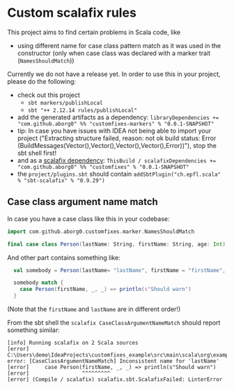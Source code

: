 # Custom scalafix rules

This project aims to find certain problems in Scala code, like
 - using different name for case class pattern match as it was used in the constructor
   (only when case class was declared with a marker trait (`NamesShouldMatch`))
   
Currently we do not have a release yet. In order to use this in your project, please do the following:
 - check out this project
   - `sbt markers/publishLocal`
   - `sbt "++ 2.12.14 rules/publishLocal"`
 - add the generated artifacts as a dependency: `libraryDependencies += "com.github.aborg0" %% "customfixes-markers" % "0.0.1-SNAPSHOT"`
  - tip: In case you have issues with IDEA not being able to import your project 
    ("Extracting structure failed, reason: not ok build status: Error (BuildMessages(Vector(),Vector(),Vector(),Vector(),Error))"), 
    stop the sbt shell first!
  - and as a [scalafix dependency](https://scalacenter.github.io/scalafix/docs/rules/external-rules.html): `ThisBuild / scalafixDependencies += "com.github.aborg0" %% "customfixes" % "0.0.1-SNAPSHOT"`
 - the `project/plugins.sbt` should contain `addSbtPlugin("ch.epfl.scala" % "sbt-scalafix" % "0.9.29")`

## Case class argument name match

In case you have a case class like this in your codebase:
```scala
import com.github.aborg0.customfixes.marker.NamesShouldMatch

final case class Person(lastName: String, firstName: String, age: Int) extends NamesShouldMatch
```
And other part contains something like:
```scala
  val somebody = Person(lastName= "lastName", firstName = "firstName", age = 11)

  somebody match {
    case Person(firstName, _, _) => println(s"Should warn")
  }
```
(Note that the `firstName` and `lastName` are in different order!)

From the sbt shell the `scalafix CaseClassArgumentNameMatch` should report something similar:
```
[info] Running scalafix on 2 Scala sources
[error] C:\Users\demo\IdeaProjects\customfixes_example\src\main\scala\org\example\Main.scala:10:17: error: [CaseClassArgumentNameMatch] Inconsistent name for 'lastName'
[error]     case Person(firstName, _, _) => println(s"Should warn")
[error]                 ^^^^^^^^^
[error] (Compile / scalafix) scalafix.sbt.ScalafixFailed: LinterError
```
